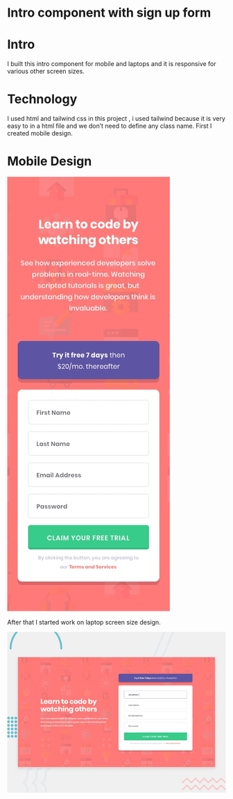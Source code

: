 # Intro component with sign up form

# Intro
I built this intro component for mobile and laptops and it is responsive for various other screen sizes.



# Technology 
I used html and tailwind css in this project , i used tailwind because it is very easy to in a html file and we don’t need to define any class name.
First I created mobile design.

# Mobile Design
![mobile design](design/mobile-design.jpg)

After that I started work on laptop screen size design.

![desktop design](./design/desktop-preview.jpg)


